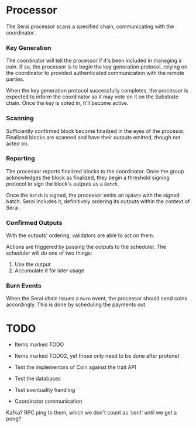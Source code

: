 # Processor

The Serai processor scans a specified chain, communicating with the coordinator.

### Key Generation

The coordinator will tell the processor if it's been included in managing a
coin. If so, the processor is to begin the key generation protocol, relying on
the coordinator to provided authenticated communication with the remote parties.

When the key generation protocol successfully completes, the processor is
expected to inform the coordinator so it may vote on it on the Substrate chain.
Once the key is voted in, it'll become active.

### Scanning

Sufficiently confirmed block become finalized in the eyes of the procesor.
Finalized blocks are scanned and have their outputs emitted, though not acted
on.

### Reporting

The processor reports finalized blocks to the coordinator. Once the group
acknowledges the block as finalized, they begin a threshold signing protocol
to sign the block's outputs as a `Batch`.

Once the `Batch` is signed, the processor emits an `Update` with the signed
batch. Serai includes it, definitively ordering its outputs within the context
of Serai.

### Confirmed Outputs

With the outputs' ordering, validators are able to act on them.

Actions are triggered by passing the outputs to the scheduler. The scheduler
will do one of two things:

1) Use the output
2) Accumulate it for later usage

### Burn Events

When the Serai chain issues a `Burn` event, the processor should send coins
accordingly. This is done by scheduling the payments out.

# TODO

- Items marked TODO
- Items marked TODO2, yet those only need to be done after protonet
- Test the implementors of Coin against the trait API
- Test the databases
- Test eventuality handling

- Coordinator communication

Kafka? RPC ping to them, which we don't count as 'sent' until we get a pong?
